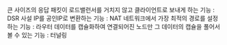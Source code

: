 큰 사이즈의 응답 패킷이 로드밸런서를 거치지 않고 클라이언트로 보내게 하는 기능 : DSR
사설 IP를 공인IP로 변환하는 기능 : NAT
네트워크에서 가장 최적의 경로를 설정하는 기능 : 라우터
데이터를 캡슐화하여 연결되어진 노드만 그 데이터의 캡슐을 풀어서 볼 수 있는 기능 : 터널링